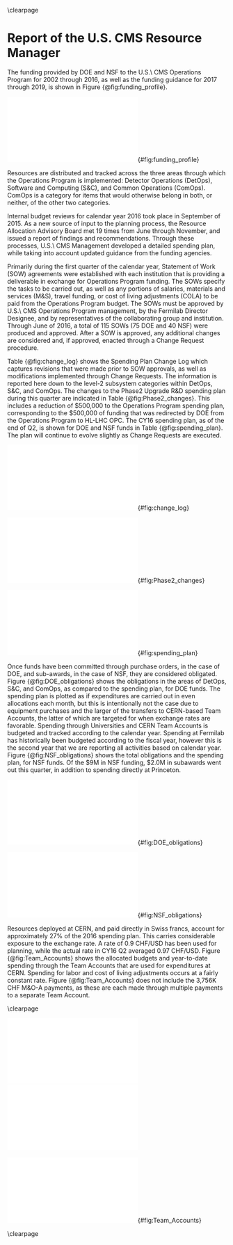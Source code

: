 \clearpage

# Report of the U.S. CMS Resource Manager

The funding provided by DOE and NSF to the U.S.\ CMS Operations Program for 2002 through 2016, as well as the funding guidance for 2017 through 2019, is shown in Figure {@fig:funding_profile}.

![The annual U.S.\ CMS Operations Program funding provided by DOE and NSF.  For 2002 through 2016 the chart shows the actual funding, while for 2017 onward the current funding guidance is shown.](figures/CY16_Funding_Profile.pdf){#fig:funding_profile}

Resources are distributed and tracked across the three areas through which the Operations Program is implemented:  Detector Operations (DetOps), Software and Computing (S&C), and Common Operations (ComOps). ComOps is a category for items that would otherwise belong in both, or neither, of the other two categories.

Internal budget reviews for calendar year 2016 took place in September of 2015.  As a new source of input to the planning process, the Resource Allocation Advisory Board met 19 times from June through November, and issued a report of findings and recommendations.  Through these processes, U.S.\ CMS Management developed a detailed spending plan, while taking into account updated guidance from the funding agencies.  

Primarily during the first quarter of the calendar year, Statement of Work (SOW) agreements were established with each institution that is providing a deliverable in exchange for Operations Program funding.  The SOWs specify the tasks to be carried out, as well as any portions of salaries, materials and services (M&S), travel funding, or cost of living adjustments (COLA) to be paid from the Operations Program budget.  The SOWs must be approved by U.S.\ CMS Operations Program management, by the Fermilab Director Designee, and by representatives of the collaborating group and institution.  Through June of 2016, a total of 115 SOWs (75 DOE and 40 NSF) were produced and approved.  After a SOW is approved, any additional changes are considered and, if approved, enacted through a Change Request procedure.

Table {@fig:change_log} shows the Spending Plan Change Log which captures revisions that were made prior to SOW approvals, as well as modifications implemented through Change Requests.  The information is reported here down to the level-2 subsystem categories within DetOps, S&C, and ComOps.  The changes to the Phase2 Upgrade R&D spending plan during this quarter are indicated in Table {@fig:Phase2_changes}.  This includes a reduction of $500,000 to the Operations Program spending plan, corresponding to the $500,000 of funding that was redirected by DOE from the Operations Program to HL-LHC OPC.  The CY16 spending plan, as of the end of Q2, is shown for DOE and NSF funds in Table {@fig:spending_plan}.  The plan will continue to evolve slightly as Change Requests are executed.

![Spending Plan Change Log for CY16 Q2.](figures/CY16Q2_Change_Log.pdf){#fig:change_log}

![Phase 2 Upgrade R&D changes for CY16 Q2.](figures/CY16Q2_Ph2_Changes.pdf){#fig:Phase2_changes}

![Spending plan at the end of CY16 Q2, for funds from DOE, NSF, and the total.](figures/CY16Q2_Spending_Plan.pdf){#fig:spending_plan}

Once funds have been committed through purchase orders, in the case of DOE, and sub-awards, in the case of NSF, they are considered obligated.  Figure {@fig:DOE_obligations} shows the obligations in the areas of DetOps, S&C, and ComOps, as compared to the spending plan, for DOE funds.  The spending plan is plotted as if expenditures are carried out in even allocations each month, but this is intentionally not the case due to equipment purchases and the larger of the transfers to CERN-based Team Accounts, the latter of which are targeted for when exchange rates are favorable.  Spending through Universities and CERN Team Accounts is budgeted and tracked according to the calendar year.  Spending at Fermilab has historically been budgeted according to the fiscal year, however this is the second year that we are reporting all activities based on calendar year.  Figure {@fig:NSF_obligations} shows the total obligations and the spending plan, for NSF funds.  Of the $9M in NSF funding, $2.0M in subawards went out this quarter, in addition to spending directly at Princeton.

![Obligations and spending plan for DOE funds.  The spending plan is indicated with the assumption of equal monthly increments just as a rough guide.](figures/CY16Q2_DOE_Obligations.pdf){#fig:DOE_obligations}

![Obligations and spending plan for NSF funds.  The spending plan is indicated with the assumption of equal monthly increments as a rough guide.](figures/CY16Q2_NSF_Obligations.pdf){#fig:NSF_obligations}

Resources deployed at CERN, and paid directly in Swiss francs, account for approximately 27% of the 2016 spending plan.  This carries considerable exposure to the exchange rate.  A rate of 0.9 CHF/USD has been used for planning, while the actual rate in CY16 Q2 averaged 0.97 CHF/USD.  Figure {@fig:Team_Accounts} shows the allocated budgets and year-to-date spending through the Team Accounts that are used for expenditures at CERN.  Spending for labor and cost of living adjustments occurs at a fairly constant rate.  Figure {@fig:Team_Accounts} does not include the 3,756K CHF M&O-A payments, as these are each made through multiple payments to a separate Team Account.
<!---
 Source for exchange rate average:
 http://www.oanda.com/currency/historical-rates/
 Go to historical, Enter USD and CHF, select dates, and look at *Table* to get the average
-->

\clearpage

![](figures/CY16Q2_TA_DetOps.pdf)
![](figures/CY16Q2_TA_ComOps.pdf)

![Budget plan and year-to-date spending, in Swiss francs, through DetOps (top), ComOps (middle), and S&C (bottom) Team Accounts.](figures/CY16Q2_TA_SC.pdf){#fig:Team_Accounts}

\clearpage
